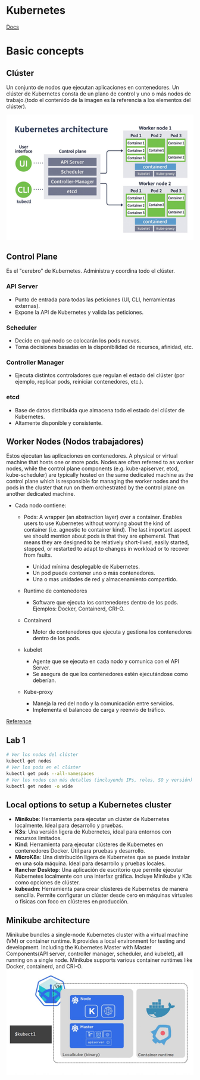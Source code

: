 # Kubernetes
[Docs]([https://www.hunters.security/en/blog/kubernetes-security-guide](https://kubernetes.io/docs/concepts/overview/))

# Basic concepts
## Clúster
Un conjunto de nodos que ejecutan aplicaciones en contenedores. Un clúster de Kubernetes consta de un plano de control y uno o más nodos de trabajo.(todo el contenido de la imagen es la referencia a los elementos del clúster).

![Kubernetes-architecture](Assets/kubernetes/k8-architecture.jpg)

## Control Plane
Es el "cerebro" de Kubernetes. Administra y coordina todo el clúster.

### API Server
- Punto de entrada para todas las peticiones (UI, CLI, herramientas externas).
- Expone la API de Kubernetes y valida las peticiones.

### Scheduler
- Decide en qué nodo se colocarán los pods nuevos.
- Toma decisiones basadas en la disponibilidad de recursos, afinidad, etc.

### Controller Manager
- Ejecuta distintos controladores que regulan el estado del clúster (por ejemplo, replicar pods, reiniciar contenedores, etc.).

### etcd
- Base de datos distribuida que almacena todo el estado del clúster de Kubernetes.
- Altamente disponible y consistente.

## Worker Nodes (Nodos trabajadores)
Estos ejecutan las aplicaciones en contenedores. A physical or virtual machine that hosts one or more pods. Nodes are often referred to as worker nodes, while the control plane components (e.g. kube-apiserver, etcd, kube-scheduler) are typically hosted on the same dedicated machine as the control plane which is responsible for managing the worker nodes and the pods in the cluster that run on them orchestrated by the control plane on another dedicated machine.

- Cada nodo contiene:
    -   Pods: A wrapper (an abstraction layer) over a container. Enables users to use Kubernetes without worrying about the kind of container (i.e. agnostic to container kind). The last important aspect we should mention about pods is that they are ephemeral. That means they are designed to be relatively short-lived, easily started, stopped, or restarted to adapt to changes in workload or to recover from faults.
        -   Unidad mínima desplegable de Kubernetes.
        -   Un pod puede contener uno o más contenedores.
        -   Una o mas unidades de red y almacenamiento compartido.

    -   Runtime de contenedores
        -   Software que ejecuta los contenedores dentro de los pods. Ejemplos: Docker, Containerd, CRI-O.
        
    -   Containerd
        -   Motor de contenedores que ejecuta y gestiona los contenedores dentro de los pods.

    -   kubelet
        -   Agente que se ejecuta en cada nodo y comunica con el API Server.
        -   Se asegura de que los contenedores estén ejecutándose como deberían.

    -   Kube-proxy
        -   Maneja la red del nodo y la comunicación entre servicios.
        -   Implementa el balanceo de carga y reenvío de tráfico.

[Reference](https://www.hunters.security/en/blog/kubernetes-security-guide)

## Lab 1
```bash
# Ver los nodos del clúster
kubectl get nodes
# Ver los pods en el clúster
kubectl get pods --all-namespaces
# Ver los nodos con más detalles (incluyendo IPs, roles, SO y versión)
kubectl get nodes -o wide
```

## Local options to setup a Kubernetes cluster
- **Minikube**: Herramienta para ejecutar un clúster de Kubernetes localmente. Ideal para desarrollo y pruebas.
- **K3s**: Una versión ligera de Kubernetes, ideal para entornos con recursos limitados.
- **Kind**: Herramienta para ejecutar clústeres de Kubernetes en contenedores Docker. Útil para pruebas y desarrollo.
- **MicroK8s**: Una distribución ligera de Kubernetes que se puede instalar en una sola máquina. Ideal para desarrollo y pruebas locales.
- **Rancher Desktop**: Una aplicación de escritorio que permite ejecutar Kubernetes localmente con una interfaz gráfica. Incluye Minikube y K3s como opciones de clúster.
- **kubeadm**: Herramienta para crear clústeres de Kubernetes de manera sencilla. Permite configurar un clúster desde cero en máquinas virtuales o físicas con foco en clústeres en producción.

## Minikube architecture
Minikube bundles a single-node Kubernetes cluster with a virtual machine (VM) or container runtime. It provides a local environment for testing and development. Including the Kubernetes Master with Master Components(API server, controller manager, scheduler, and kubelet), all running on a single node. Minikube supports various container runtimes like Docker, containerd, and CRI-O.
![Minikube-architecture](Assets/kubernetes/minikube-architecture.jpg)